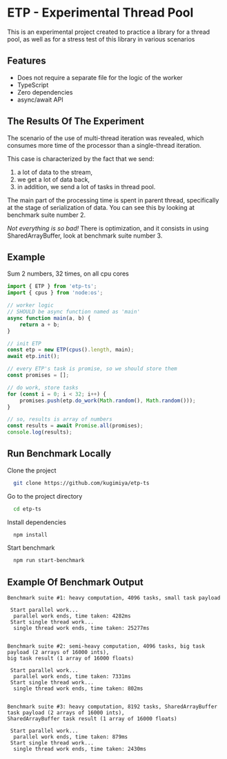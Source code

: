 
# ETP - Experimental Thread Pool

This is an experimental project created to practice a library for a thread pool, as well as for a stress test of this library in various scenarios


## Features

- Does not require a separate file for the logic of the worker
- TypeScript
- Zero dependencies
- async/await API

## The Results Of The Experiment

The scenario of the use of multi-thread iteration was revealed, which consumes more time of the processor than a single-thread iteration.

This case is characterized by the fact that we send:
1. a lot of data to the stream,
2. we get a lot of data back,
3. in addition, we send a lot of tasks in thread pool.

The main part of the processing time is spent in parent thread, specifically at the stage of serialization of data. You can see this by looking at benchmark suite number 2.

*Not everything is so bad!* There is optimization, and it consists in using SharedArrayBuffer, look at benchmark suite number 3.

## Example

Sum 2 numbers, 32 times, on all cpu cores

```typescript
import { ETP } from 'etp-ts';
import { cpus } from 'node:os';

// worker logic
// SHOULD be async function named as 'main'
async function main(a, b) {
    return a + b;
}

// init ETP
const etp = new ETP(cpus().length, main);
await etp.init();

// every ETP's task is promise, so we should store them
const promises = [];

// do work, store tasks
for (const i = 0; i < 32; i++) {
    promises.push(etp.do_work(Math.random(), Math.random()));
}

// so, results is array of numbers
const results = await Promise.all(promises);
console.log(results);
```

## Run Benchmark Locally

Clone the project

```bash
  git clone https://github.com/kugimiya/etp-ts
```

Go to the project directory

```bash
  cd etp-ts
```

Install dependencies

```bash
  npm install
```

Start benchmark

```bash
  npm run start-benchmark
```


## Example Of Benchmark Output

```logs
Benchmark suite #1: heavy computation, 4096 tasks, small task payload

 Start parallel work...
  parallel work ends, time taken: 4282ms
 Start single thread work...
  single thread work ends, time taken: 25277ms


Benchmark suite #2: semi-heavy computation, 4096 tasks, big task payload (2 arrays of 16000 ints),
big task result (1 array of 16000 floats)

 Start parallel work...
  parallel work ends, time taken: 7331ms
 Start single thread work...
  single thread work ends, time taken: 802ms


Benchmark suite #3: heavy computation, 8192 tasks, SharedArrayBuffer task payload (2 arrays of 16000 ints),
SharedArrayBuffer task result (1 array of 16000 floats)

 Start parallel work...
  parallel work ends, time taken: 879ms
 Start single thread work...
  single thread work ends, time taken: 2430ms
```

